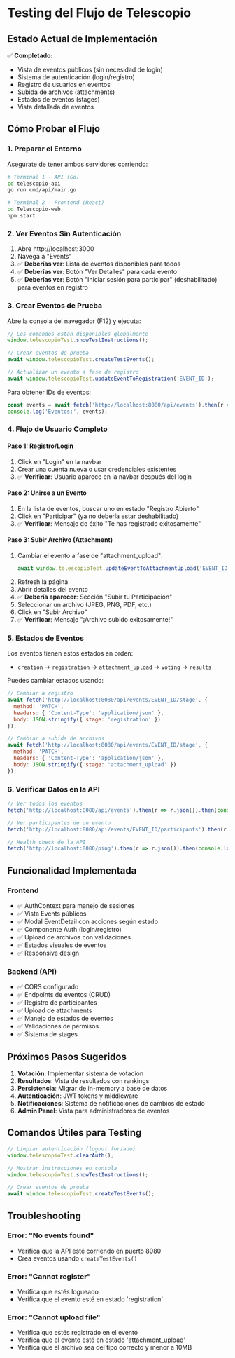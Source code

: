 # Testing del Flujo de Telescopio

## Estado Actual de Implementación

✅ **Completado:**
- Vista de eventos públicos (sin necesidad de login)
- Sistema de autenticación (login/registro)
- Registro de usuarios en eventos
- Subida de archivos (attachments)
- Estados de eventos (stages)
- Vista detallada de eventos

## Cómo Probar el Flujo

### 1. Preparar el Entorno

Asegúrate de tener ambos servidores corriendo:

```bash
# Terminal 1 - API (Go)
cd telescopio-api
go run cmd/api/main.go

# Terminal 2 - Frontend (React)
cd Telescopio-web
npm start
```

### 2. Ver Eventos Sin Autenticación

1. Abre http://localhost:3000
2. Navega a "Events"
3. ✅ **Deberías ver**: Lista de eventos disponibles para todos
4. ✅ **Deberías ver**: Botón "Ver Detalles" para cada evento
5. ✅ **Deberías ver**: Botón "Iniciar sesión para participar" (deshabilitado) para eventos en registro

### 3. Crear Eventos de Prueba

Abre la consola del navegador (F12) y ejecuta:

```javascript
// Los comandos están disponibles globalmente
window.telescopioTest.showTestInstructions();

// Crear eventos de prueba
await window.telescopioTest.createTestEvents();

// Actualizar un evento a fase de registro
await window.telescopioTest.updateEventToRegistration('EVENT_ID');
```

Para obtener IDs de eventos:
```javascript
const events = await fetch('http://localhost:8080/api/events').then(r => r.json());
console.log('Eventos:', events);
```

### 4. Flujo de Usuario Completo

#### Paso 1: Registro/Login
1. Click en "Login" en la navbar
2. Crear una cuenta nueva o usar credenciales existentes
3. ✅ **Verificar**: Usuario aparece en la navbar después del login

#### Paso 2: Unirse a un Evento
1. En la lista de eventos, buscar uno en estado "Registro Abierto"
2. Click en "Participar" (ya no debería estar deshabilitado)
3. ✅ **Verificar**: Mensaje de éxito "Te has registrado exitosamente"

#### Paso 3: Subir Archivo (Attachment)
1. Cambiar el evento a fase de "attachment_upload":
   ```javascript
   await window.telescopioTest.updateEventToAttachmentUpload('EVENT_ID');
   ```
2. Refresh la página
3. Abrir detalles del evento
4. ✅ **Debería aparecer**: Sección "Subir tu Participación"
5. Seleccionar un archivo (JPEG, PNG, PDF, etc.)
6. Click en "Subir Archivo"
7. ✅ **Verificar**: Mensaje "¡Archivo subido exitosamente!"

### 5. Estados de Eventos

Los eventos tienen estos estados en orden:
- `creation` → `registration` → `attachment_upload` → `voting` → `results`

Puedes cambiar estados usando:
```javascript
// Cambiar a registro
await fetch('http://localhost:8080/api/events/EVENT_ID/stage', {
  method: 'PATCH',
  headers: { 'Content-Type': 'application/json' },
  body: JSON.stringify({ stage: 'registration' })
});

// Cambiar a subida de archivos
await fetch('http://localhost:8080/api/events/EVENT_ID/stage', {
  method: 'PATCH',
  headers: { 'Content-Type': 'application/json' },
  body: JSON.stringify({ stage: 'attachment_upload' })
});
```

### 6. Verificar Datos en la API

```javascript
// Ver todos los eventos
fetch('http://localhost:8080/api/events').then(r => r.json()).then(console.log);

// Ver participantes de un evento
fetch('http://localhost:8080/api/events/EVENT_ID/participants').then(r => r.json()).then(console.log);

// Health check de la API
fetch('http://localhost:8080/ping').then(r => r.json()).then(console.log);
```

## Funcionalidad Implementada

### Frontend
- ✅ AuthContext para manejo de sesiones
- ✅ Vista Events públicos
- ✅ Modal EventDetail con acciones según estado
- ✅ Componente Auth (login/registro)
- ✅ Upload de archivos con validaciones
- ✅ Estados visuales de eventos
- ✅ Responsive design

### Backend (API)
- ✅ CORS configurado
- ✅ Endpoints de eventos (CRUD)
- ✅ Registro de participantes
- ✅ Upload de attachments
- ✅ Manejo de estados de eventos
- ✅ Validaciones de permisos
- ✅ Sistema de stages

## Próximos Pasos Sugeridos

1. **Votación**: Implementar sistema de votación
2. **Resultados**: Vista de resultados con rankings
3. **Persistencia**: Migrar de in-memory a base de datos
4. **Autenticación**: JWT tokens y middleware
5. **Notificaciones**: Sistema de notificaciones de cambios de estado
6. **Admin Panel**: Vista para administradores de eventos

## Comandos Útiles para Testing

```javascript
// Limpiar autenticación (logout forzado)
window.telescopioTest.clearAuth();

// Mostrar instrucciones en consola
window.telescopioTest.showTestInstructions();

// Crear eventos de prueba
await window.telescopioTest.createTestEvents();
```

## Troubleshooting

### Error: "No events found"
- Verifica que la API esté corriendo en puerto 8080
- Crea eventos usando `createTestEvents()`

### Error: "Cannot register"
- Verifica que estés logueado
- Verifica que el evento esté en estado 'registration'

### Error: "Cannot upload file"
- Verifica que estés registrado en el evento
- Verifica que el evento esté en estado 'attachment_upload'
- Verifica que el archivo sea del tipo correcto y menor a 10MB

